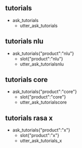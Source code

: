 ## tutorials
* ask_tutorials
  - utter_ask_tutorials

## tutorials nlu 
* ask_tutorials{"product":"nlu"}
  - slot{"product":"nlu"}
  - utter_ask_tutorialsnlu

## tutorials core 
* ask_tutorials{"product":"core"}
  - slot{"product":"core"}
  - utter_ask_tutorialscore

## tutorials rasa x 
* ask_tutorials{"product":"x"}
  - slot{"product":"x"}
  - utter_ask_tutorials_x